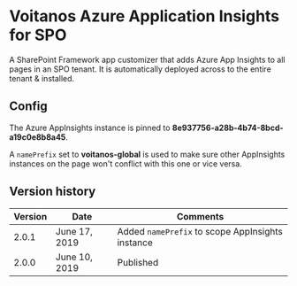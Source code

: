 # Voitanos Azure Application Insights for SPO

A SharePoint Framework app customizer that adds Azure App Insights to all pages in an SPO tenant. It is automatically deployed across to the entire tenant & installed.

## Config

The Azure AppInsights instance is pinned to  **8e937756-a28b-4b74-8bcd-a19c0e8b8a45**.

A `namePrefix` set to **voitanos-global** is used to make sure other AppInsights instances on the page won't conflict with this one or vice versa.

## Version history

| Version |     Date      |                     Comments                     |
| ------- | ------------- | ------------------------------------------------ |
| 2.0.1   | June 17, 2019 | Added `namePrefix` to scope AppInsights instance |
| 2.0.0   | June 10, 2019 | Published                                        |
